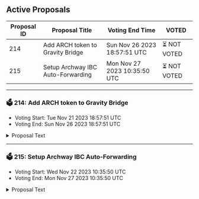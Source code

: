 ## Active Proposals

| Proposal ID | Proposal Title | Voting End Time | VOTED |
|-------------|----------------|-----------------|-------|
| 214 | Add ARCH token to Gravity Bridge | Sun Nov 26 2023 18:57:51 UTC | ⏳ NOT VOTED |
| 215 | Setup Archway IBC Auto-Forwarding | Mon Nov 27 2023 10:35:50 UTC | ⏳ NOT VOTED |

---

### 🗳 214: Add ARCH token to Gravity Bridge
- Voting Start: Tue Nov 21 2023 18:57:51 UTC
- Voting End: Sun Nov 26 2023 18:57:51 UTC

<details>
<summary>Proposal Text</summary>
 
This proposal connects the ARCH token from Archway to the Gravity Bridge. If accepted, it would establish metadata for the IBC denom ibc/E05A4DAEA5681A09067DC213F32464639D18007215C87964EC45FF876B5EE82B. This metadata would then be usable to deploy an ERC20 representation on Ethereum for the ARCH token. Voters should verify that the ibc hash is on channel-145, that this channel matches the forwarding proposal submitted at the same time, and that the denom trace is for the correct token. This can be done using `gravity query ibc-transfer denom-trace ibc/E05A4DAEA5681A09067DC213F32464639D18007215C87964EC45FF876B5EE82B`
</details>

---

### 🗳 215: Setup Archway IBC Auto-Forwarding
- Voting Start: Wed Nov 22 2023 10:35:50 UTC
- Voting End: Mon Nov 27 2023 10:35:50 UTC

<details>
<summary>Proposal Text</summary>
 
This proposal, if accepted, would establish the bech32 address prefix 'archway' as the IBC Auto-Forwarding prefix for `SendToCosmos` transactions. Any `SendToCosmos` transactions whose `CosmosReceiver` field begins with 'archway1' will be automatically forwarded to Archway Network over the IBC channel channel-145. Failed IBC transactions will result in tokens transferred to the equivalent address in the Gravity Bridge chain, requiring user intervention with the same Cosmos private key. When evaluating this proposal, the community should be confident that channel-145 is the official channel leading to the Archway Network, and that is the correct prefix for the Archway account addresses.
</details>
